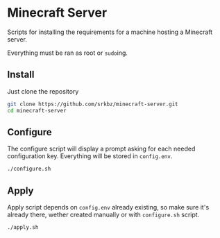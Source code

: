 # Minecraft Server

Scripts for installing the requirements for a machine hosting a Minecraft server.

Everything must be ran as root or `sudo`ing.

## Install

Just clone the repository

```bash
git clone https://github.com/srkbz/minecraft-server.git
cd minecraft-server
```

## Configure

The configure script will display a prompt asking for each needed configuration
key. Everything will be stored in `config.env`.

```bash
./configure.sh
```

## Apply

Apply script depends on `config.env` already existing, so make sure it's
already there, wether created manually or with `configure.sh` script.

```
./apply.sh
```
